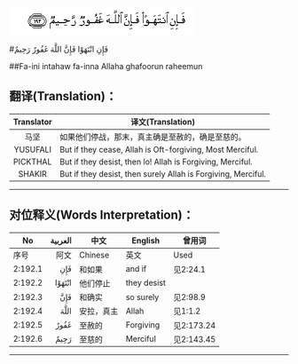 ![002:192](images/002_192.gif)

#فَإِنِ انْتَهَوْا فَإِنَّ اللَّهَ غَفُورٌ رَحِيمٌ 

##Fa-ini intahaw fa-inna Allaha ghafoorun raheemun 

## 翻译(Translation)：

| Translator | 译文(Translation)                                            |
| :--------: | ------------------------------------------------------------ |
|    马坚    | 如果他们停战，那末，真主确是至赦的，确是至慈的。             |
|  YUSUFALI  | But if they cease, Allah is Oft-forgiving, Most Merciful.    |
|  PICKTHAL  | But if they desist, then lo! Allah is Forgiving, Merciful.   |
|   SHAKIR   | But if they desist, then surely Allah is Forgiving, Merciful. |

---

## 对位释义(Words Interpretation)：

| No   | العربية | 中文    | English | 曾用词 |
| ---- | ------: | ------- | ------- | ------ |
| 序号 |    阿文 | Chinese | 英文    | Used   |
| 2:192.1 | فَإِنِ    | 和如果     | and if      | 见2:24.1   |
| 2:192.2 | انْتَهَوْا | 他们停止   | they desist |            |
| 2:192.3 | فَإِنَّ    | 和确实     | so surely   | 见2:98.9   |
| 2:192.4 | اللَّهَ   | 安拉，真主 | Allah       | 见1:1.2    |
| 2:192.5 | غَفُورٌ   | 至赦的     | Forgiving   | 见2:173.24 |
| 2:192.6 | رَحِيمٌ   | 至慈的     | Merciful    | 见2:143.45 |

---

